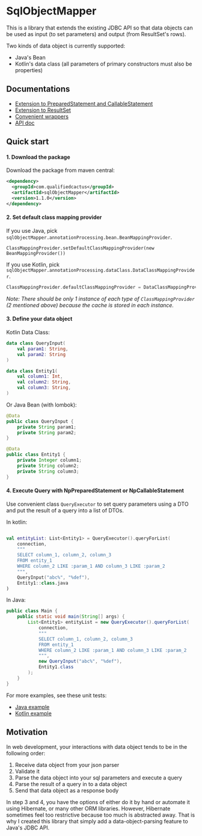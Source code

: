 # SqlObjectMapper

This is a library that extends the existing JDBC API 
so that data objects can be used as input (to set parameters) and output (from ResultSet's rows).

Two kinds of data object is currently supported:
* Java's Bean
* Kotlin's data class (all parameters of primary constructors must also be properties)

## Documentations

* [Extension to PreparedStatement and CallableStatement](documentations/NpStatement.md)
* [Extension to ResultSet](documentations/MappedResultSet.md)
* [Convenient wrappers](documentations/Wrappers.md)
* [API doc](https://qualified-cactus.github.io/SqlObjectMapper/)


## Quick start

#### 1. Download the package

Download the package from maven central:

```xml
<dependency>
  <groupId>com.qualifiedcactus</groupId>
  <artifactId>sqlObjectMapper</artifactId>
  <version>1.1.0</version>
</dependency>
```

#### 2. Set default class mapping provider

If you use Java, pick `sqlObjectMapper.annotationProcessing.bean.BeanMappingProvider`.
```
ClassMappingProvider.setDefaultClassMappingProvider(new BeanMappingProvider())
```

If you use Kotlin, pick `sqlObjectMapper.annotationProcessing.dataClass.DataClassMappingProvider`.
```kotlin
ClassMappingProvider.defaultClassMappingProvider = DataClassMappingProvider()
```

_Note: There should be only 1 instance of each type of `ClassMappingProvider`
(2 mentioned above) because the cache is stored in each instance._

#### 3. Define your data object

Kotlin Data Class:

```kotlin
data class QueryInput(
    val param1: String,
    val param2: String
)

data class Entity1(
    val column1: Int,
    val column2: String,
    val column3: String,
)
```

Or Java Bean (with lombok):

```java
@Data
public class QueryInput {
    private String param1;
    private String param2;
}

@Data
public class Entity1 {
    private Integer column1;
    private String column2;
    private String column3;
}
```

#### 4. Execute Query with NpPreparedStatement or NpCallableStatement

Use convenient class `QueryExecutor` to set query parameters using a DTO 
and put the result of a query into a list of DTOs.

In kotlin:

```kotlin

val entityList: List<Entity1> = QueryExecutor().queryForList(
    connection, 
    """
    SELECT column_1, column_2, column_3 
    FROM entity_1 
    WHERE column_2 LIKE :param_1 AND column_3 LIKE :param_2
    """,
    QueryInput("abc%", "%def"),
    Entity1::class.java
)
```

In Java:

```java
public class Main {
    public static void main(String[] args) {
        List<Entity1> entityList = new QueryExecutor().queryForList(
            connection,
            """
            SELECT column_1, column_2, column_3
            FROM entity_1
            WHERE column_2 LIKE :param_1 AND column_3 LIKE :param_2
            """,
            new QueryInput("abc%", "%def"),
            Entity1.class
        );
    }
}
```

For more examples, see these unit tests:

* [Java example](src/test/java/example/JavaExampleTest.java)
* [Kotlin example](src/test/kotlin/example/KotlinExampleTest.kt)


## Motivation

In web development, your interactions with data object tends to be in the following order:

1. Receive data object from your json parser
2. Validate it
3. Parse the data object into your sql parameters and execute a query
4. Parse the result of a query in to a data object
5. Send that data object as a response body

In step 3 and 4, you have the options of either do it by hand or automate it using Hibernate,
or many other ORM libraries. However, Hibernate sometimes feel too restrictive
because too much is abstracted away. That is why I created this library that
simply add a data-object-parsing feature to Java's JDBC API.

